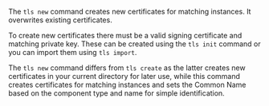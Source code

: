 The `tls new` command creates new certificates for matching instances. It overwrites existing certificates.

To create new certificates there must be a valid signing certificate and matching private key. These can be created using the `tls init` command or you can import them using `tls import`.

The `tls new` command differs from `tls create` as the latter creates new certificates in your current directory for later use, while this command creates certificates for matching instances and sets the Common Name based on the component type and name for simple identification.

